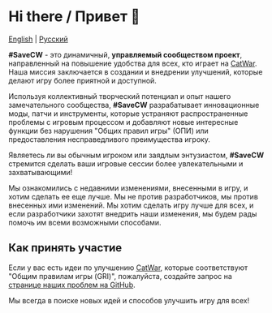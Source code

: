 # Hi there / Привет 👋

[English](https://github.com/SaveCW/.github/blob/main/languages/README_EN.md) | [Русский](https://github.com/SaveCW/.github/blob/main/README.md)

**#SaveCW** - это динамичный, **управляемый сообществом проект**, направленный на повышение удобства для всех, кто играет на [CatWar](https://catwar.su). Наша миссия заключается в создании и внедрении улучшений, которые делают игру более приятной и доступной.

Используя коллективный творческий потенциал и опыт нашего замечательного сообщества, **#SaveCW** разрабатывает инновационные моды, патчи и инструменты, которые устраняют распространенные проблемы с игровым процессом и добавляют новые интересные функции без нарушения "Общих правил игры" (ОПИ) или предоставления несправедливого преимущества игроку.

Являетесь ли вы обычным игроком или заядлым энтузиастом, **#SaveCW** стремится сделать ваши игровые сессии более увлекательными и захватывающими! 

Мы ознакомились с недавними изменениями, внесенными в игру, и хотим сделать ее еще лучше. Мы не против разработчиков, мы против внесенных ими изменений. Мы хотим сделать игру лучше для всех, и если разработчики захотят внедрить наши изменения, мы будем рады помочь им всеми возможными способами.

## Как принять участие

Если у вас есть идеи по улучшению [CatWar](https://catwar.su), которые соответствуют "Общим правилам игры (GRI)", пожалуйста, создайте запрос на [странице наших проблем на GitHub](https://github.com/SaveCW/.github/issues).

Мы всегда в поиске новых идей и способов улучшить игру для всех!
